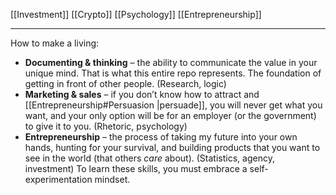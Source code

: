 [[Investment]]
[[Crypto]]
[[Psychology]]
[[Entrepreneurship]]

---
How to make a living:
- **Documenting & thinking** – the ability to communicate the value in your unique mind. That is what this entire repo represents. The foundation of getting in front of other people. (Research, logic)
- **Marketing & sales** – if you don’t know how to attract and [[Entrepreneurship#Persuasion |persuade]], you will never get what you want, and your only option will be for an employer (or the government) to give it to you. (Rhetoric, psychology)
- **Entrepreneurship** – the process of taking my future into your own hands, hunting for your survival, and building products that you want to see in the world (that others *care* about). (Statistics, agency, investment)
To learn these skills, you must embrace a self-experimentation mindset.